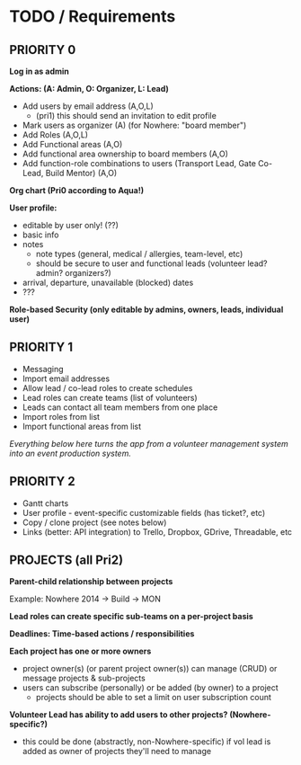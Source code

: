 # TODO / Requirements 

## PRIORITY 0

**Log in as admin**

**Actions: (A: Admin, O: Organizer, L: Lead)**

* Add users by email address (A,O,L)
  * (pri1) this should send an invitation to edit profile
* Mark users as organizer (A) (for Nowhere: "board member")
* Add Roles (A,O,L)
* Add Functional areas (A,O)
* Add functional area ownership to board members (A,O)
* Add function-role combinations to users (Transport Lead, Gate Co-Lead, Build Mentor) (A,O)

**Org chart (Pri0 according to Aqua!)**

**User profile:**

* editable by user only! (??) 
* basic info
* notes
  * note types (general, medical / allergies, team-level, etc) 
  * should be secure to user and functional leads (volunteer lead? admin? organizers?)
* arrival, departure, unavailable (blocked) dates 
* ??? 

**Role-based Security (only editable by admins, owners, leads, individual user)**


## PRIORITY 1

* Messaging
* Import email addresses 
* Allow lead / co-lead roles to create schedules 
* Lead roles can create teams (list of volunteers)
* Leads can contact all team members from one place 
* Import roles from list
* Import functional areas from list



*Everything below here turns the app from a volunteer management system into an event production system.*

## PRIORITY 2

* Gantt charts
* User profile - event-specific customizable fields (has ticket?, etc)
* Copy / clone project (see notes below)
* Links (better: API integration) to Trello, Dropbox, GDrive, Threadable, etc



## PROJECTS (all Pri2)

**Parent-child relationship between projects**

Example: Nowhere 2014 -> Build -> MON 

**Lead roles can create specific sub-teams on a per-project basis**

**Deadlines: Time-based actions / responsibilities**

**Each project has one or more owners**

* project owner(s) (or parent project owner(s)) can manage (CRUD) or message projects & sub-projects 
* users can subscribe (personally) or be added (by owner) to a project 
  * projects should be able to set a limit on user subscription count 

**Volunteer Lead has ability to add users to other projects? (Nowhere-specific?)**

* this could be done (abstractly, non-Nowhere-specific) if vol lead is added as owner of projects they'll need to manage
